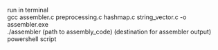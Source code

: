 run in terminal
<br>
gcc assembler.c preprocessing.c hashmap.c string_vector.c -o assembler.exe
<br>
./assembler (path to assembly_code) (destination for assembler output)
<br>
powershell script